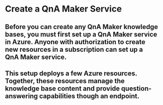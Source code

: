 # Create a QnA Maker Service

## Before you can create any QnA Maker knowledge bases, you must first set up a QnA Maker service in Azure. Anyone with authorization to create new resources in a subscription can set up a QnA Maker service.

## This setup deploys a few Azure resources. Together, these resources manage the knowledge base content and provide question-answering capabilities though an endpoint.
